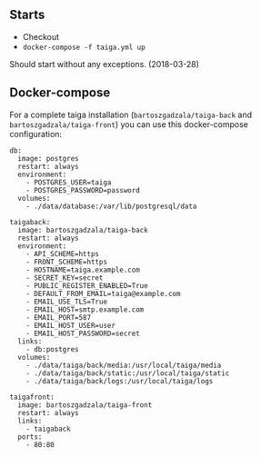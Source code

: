 ## Starts

- Checkout
- `docker-compose -f taiga.yml up`

Should start without any exceptions. (2018-03-28)

## Docker-compose

For a complete taiga installation (``bartoszgadzala/taiga-back`` and ``bartoszgadzala/taiga-front``) you can use this docker-compose configuration:

```
db:
  image: postgres
  restart: always
  environment:
    - POSTGRES_USER=taiga
    - POSTGRES_PASSWORD=password
  volumes:
    - ./data/database:/var/lib/postgresql/data

taigaback:
  image: bartoszgadzala/taiga-back
  restart: always
  environment:
    - API_SCHEME=https
    - FRONT_SCHEME=https
    - HOSTNAME=taiga.example.com
    - SECRET_KEY=secret
    - PUBLIC_REGISTER_ENABLED=True
    - DEFAULT_FROM_EMAIL=taiga@example.com
    - EMAIL_USE_TLS=True
    - EMAIL_HOST=smtp.example.com
    - EMAIL_PORT=587
    - EMAIL_HOST_USER=user
    - EMAIL_HOST_PASSWORD=secret
  links:
    - db:postgres
  volumes:
    - ./data/taiga/back/media:/usr/local/taiga/media
    - ./data/taiga/back/static:/usr/local/taiga/static
    - ./data/taiga/back/logs:/usr/local/taiga/logs

taigafront:
  image: bartoszgadzala/taiga-front
  restart: always
  links:
    - taigaback
  ports:
    - 80:80
```
